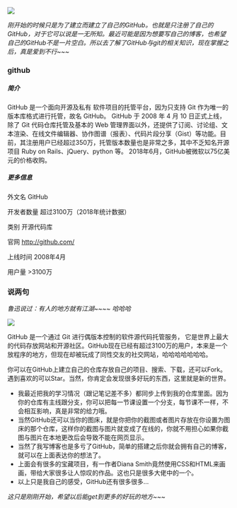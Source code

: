 ![](https://pic1.zhimg.com/v2-248b9d9388560fde89cca05ea6353fdc_b.webp)

*刚开始的时候只是为了建立而建立了自己的GitHub。也就是只注册了自己的GitHub，对于它可以说是一无所知。最近可能是因为想要写自己的博客，也希望自己的GitHub不是一片空白。所以去了解了GitHub与git的相关知识，现在掌握之后，真是爱到不行~~~*

### github

##### 简介

GitHub 是一个面向开源及私有 软件项目的托管平台，因为只支持 Git 作为唯一的版本库格式进行托管，故名 GitHub。 GitHub 于 2008 年 4 月 10 日正式上线，除了 Git 代码仓库托管及基本的 Web 管理界面以外，还提供了订阅、讨论组、文本渲染、在线文件编辑器、协作图谱（报表）、代码片段分享（Gist）等功能。目前，其注册用户已经超过350万，托管版本数量也是非常之多，其中不乏知名开源项目 Ruby on Rails、jQuery、python 等。 2018年6月，GitHub被微软以75亿美元的价格收购。

##### 更多信息

外文名								GitHub

开发者数量						超过3100万（2018年统计数据）

类别									开源代码库

官网									http://github.com/

上线时间							2008年4月

用户量								>3100万



### 说两句

*鲁迅说过：有人的地方就有江湖~~~~   哈哈哈*

![](https://pic3.zhimg.com/80/v2-c53123f0531f9e59e513b46afe3d95aa_hd.jpg)

GitHub 是一个通过 Git 进行偶版本控制的软件源代码托管服务， 它是世界上最大的代码存放网站和开源社区。GitHub现在已经有超过3100万的用户，本来是一个放程序的地方，但现在却被玩成了同性交友的社交网站，哈哈哈哈哈哈哈。

你可以在GitHub上建立自己的仓库存放自己的项目、搜索、下载，还可以Fork。遇到喜欢的可以Star。当然，你肯定会发现很多好玩的东西，这里就是新的世界。

- 我最近把我的学习情况（跟记笔记差不多）都同步上传到我的仓库里面。因为你的仓库有主线跟分支，你可以把每一节课设置一个分支，每节课不一样，不会相互影响，真是非常的给力哦。
- 当然GitHub还可以当你的图床，就是你把你的截图或者图片存放在你设置为图床的那个仓库，这样你的截图与图片就变成了在线的，你就不用担心如果你截图与图片在本地更改后会导致不能在网页显示。
- 当然了我写博客也是多亏了GitHub，简单的搭建之后你就会拥有自己的博客，就可以在上面表达你的想法了。
- 上面会有很多的宝藏项目，有一作者Diana Smith竟然使用CSS和HTML来画画，带给大家很多让人惊叹的作品。这也只是很多大佬中的一个。
- 以上只是我自己的感受，GitHub还有很多很多...



*这只是刚刚开始，希望以后能get到更多的好玩的地方~~~*













